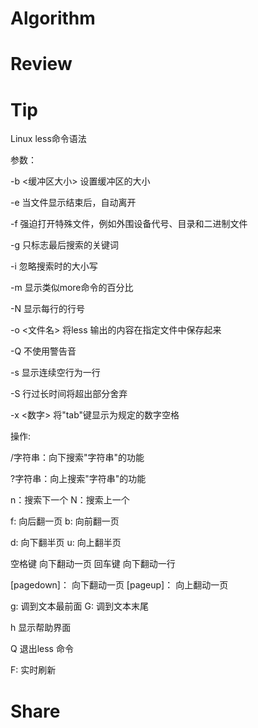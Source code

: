 # Algorithm



# Review



# Tip

Linux less命令语法

参数：

-b <缓冲区大小> 设置缓冲区的大小 

-e 当文件显示结束后，自动离开 

-f 强迫打开特殊文件，例如外围设备代号、目录和二进制文件 

-g 只标志最后搜索的关键词 

-i 忽略搜索时的大小写 

-m 显示类似more命令的百分比 

-N 显示每行的行号 

-o <文件名> 将less 输出的内容在指定文件中保存起来 

-Q 不使用警告音 

-s 显示连续空行为一行 

-S 行过长时间将超出部分舍弃 

-x <数字> 将"tab"键显示为规定的数字空格 

操作:



/字符串：向下搜索"字符串"的功能 

?字符串：向上搜索"字符串"的功能 

n：搜索下一个
N：搜索上一个

f: 向后翻一页
b: 向前翻一页

d: 向下翻半页
u: 向上翻半页

空格键 向下翻动一页
回车键 向下翻动一行

[pagedown]： 向下翻动一页 
[pageup]： 向上翻动一页

g: 调到文本最前面
G: 调到文本末尾

h 显示帮助界面 

Q 退出less 命令 

F: 实时刷新


# Share


